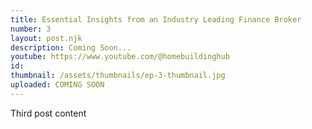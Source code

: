 ```yaml
---
title: Essential Insights from an Industry Leading Finance Broker
number: 3
layout: post.njk
description: Coming Soon...
youtube: https://www.youtube.com/@homebuildinghub
id:
thumbnail: /assets/thumbnails/ep-3-thumbnail.jpg
uploaded: COMING SOON
---
```


Third post content